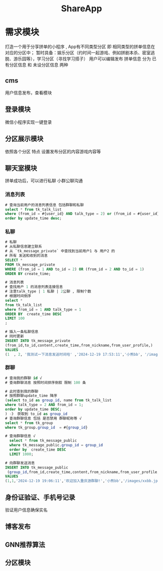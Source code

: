 <h1 align="center">
  <!-- <img src="./web/public/logo.svg" alt="Live777" width="200"> -->
  <br>ShareApp<br>
</h1>

# 需求模块
打造一个用于分享拼单的小程序 , App有不同类型分区 即 相同类型的拼单信息在对应的分区中；
暂时具备：娱乐分区（约时间一起游戏、例如拼剧本杀、密室逃脱、游乐园等），学习分区（寻找学习搭子）
用户可以编辑发布 拼单信息 分为 已有分区信息 和 未设分区信息 两种 


## cms
用户信息发布，查看模块
## 登录模块
微信小程序实现一键登录

## 分区展示模块
依照各个分区 特点 设置发布分区的内容游戏内容等


## 聊天室模块
拼单成功后，可以进行私聊 小群公聊沟通

### 消息列表

```sql 
# 查询当前用户的消息列表信息 包括群聊和私聊
select * from tk_talk_list
where (from_id = #{user_id} AND talk_type = 2) or (from_id = #{user_id} AND talk_type = 1) or(to_id = #{user_id} AND talk_type =1)
order by update_time desc;
```



### 私聊
```sql 用户之间的私聊信息
# 私聊
# 从私聊信息建立联系
# 从 `tk_message_private` 中查找到当前用户1 与 用户2 的
# 所有 发送和收到的消息
SELECT * 
FROM tk_message_private 
WHERE (from_id = 1 AND to_id = 2) OR (from_id = 2 AND to_id = 1)
ORDER BY create_time;
```

```sql 
# 消息列表
# 查找用户 1 的消息列表连接信息 
# 注意talk_type | 1 私聊 | 2公聊 , 限制个数
# 根据时间倒序
select *
from tk_talk_list
where from_id = 1 AND talk_type = 1
ORDER BY  create_time DESC
LIMIT 100
;
```



``` sql 用户1 与用户2 之间互相发信息
# 插入一条私聊信息
# 同时更新
INSERT INTO tk_message_private 
(from_id,to_id,content,create_time,from_nickname,from_user_profile,)
VALUES
(1  , 2, '我测试一下消息发送时间哈' ,'2024-12-19 17:53:11','小熊bb', '/images/xxbb.jpg');

```
### 群聊
```sql 接受群聊消息 
# 查询我的群聊 id √
# 查询群聊消息 按照时间排序倒叙 限制 100 条

# 此时查到我的群聊  
# 按照群聊update_time 降序
(select to_id as group_id, name from tk_talk_list 
where talk_type = 2 AND from_id = 1;
order by update_time DESC;
) -》 获取到 to_id as group_id
# 查询群聊信息 包括 是否禁用 群聊昵称等 √
select * from tk_group
where tk_group.group_id  = #{group_id}

# 查询群聊信息 √
  select * from tk_message_public
  where tk_message_public.group_id = group_id
  order by  create_time DESC
  LIMIT 1000;
```


```sql 群聊发送消息
# 向群聊发送消息
INSERT INTO tk_message_public
 (group_id,from_id,create_time,content,from_nickname,from_user_profile,parent_message_id)
VALUES
(1,1,'2024-12-19 19:06:11','欢迎加入重庆游群聊!','小熊bb','/images/xxbb.jpg',null);
```


## 身份证验证、手机号记录
验证用户信息确保实名

## 博客发布


## GNN推荐算法

## 分区模块



